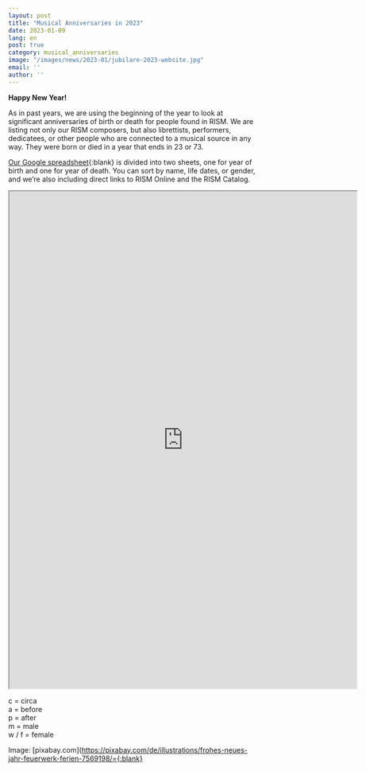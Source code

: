 ```yaml
---
layout: post
title: "Musical Anniversaries in 2023"
date: 2023-01-09
lang: en
post: true
category: musical_anniversaries
image: "/images/news/2023-01/jubilare-2023-website.jpg"
email: ''
author: ''
---
```

**Happy New Year!**  

As in past years, we are using the beginning of the year to look at significant anniversaries of birth or death for people found in RISM. We are listing not only our RISM composers, but also librettists, performers, dedicatees, or other people who are connected to a musical source in any way. They were born or died in a year that ends in 23 or 73.  

[Our Google spreadsheet](https://docs.google.com/spreadsheets/d/1tg3rftS6dO2pXa6cfQGXBS5uC-_iBFK0bRIX4DODXQQ/edit?usp=sharing){:blank} is divided into two sheets, one for year of birth and one for year of death. You can sort by name, life dates, or gender, and we’re also including direct links to RISM Online and the RISM Catalog.

<iframe src="https://docs.google.com/spreadsheets/d/e/2PACX-1vSPVtDLnDvZQwSjfqP_Q91yMS1znC2r7iC_LoQ1BTAzuYmW4NETnOhCgs5wbLWEHyED_Cftxw3NEcab/pubhtml?widget=true&amp;headers=false" width="700" height="1000"></iframe>   

c = circa  
a = before  
p = after  
m = male  
w / f = female   

Image: [pixabay.com](https://pixabay.com/de/illustrations/frohes-neues-jahr-feuerwerk-ferien-7569198/={:blank}  
